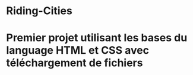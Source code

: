# Riding-Cities 

# Premier projet utilisant les bases du language HTML et CSS avec téléchargement de fichiers
